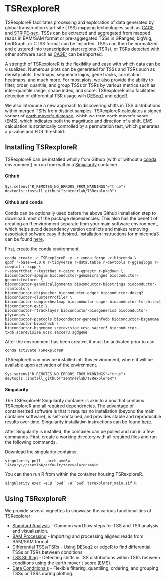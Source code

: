 # TSRexploreR

TSRexploreR facilitates processing and exploration of data generated by global transcription start site (TSS) mapping technologies such as [CAGE](https://link.springer.com/protocol/10.1007%2F978-1-4939-0805-9_7) and [STRIPE-seq](https://genome.cshlp.org/content/30/6/910.long). TSSs can be extracted and aggregated from mapped reads in BAM/SAM format or pre-aggregated TSSs in GRanges, bigWig, bedGraph, or CTSS format can be imported. TSSs can then be normalized and clustered into transcription start regions (TSRs), or TSRs detected with other software such as [CAGEr](https://academic.oup.com/nar/article/43/8/e51/2414172) can be imported.

A strength of TSRexploreR is the flexibility and ease with which data can be visualized. Numerous plots can be generated for TSSs and TSRs such as density plots, heatmaps, sequence logos, gene tracks, correlation heatmaps, and much more. For most plots, we also provide the ability to filter, order, quantile, and group TSSs or TSRs by various metrics such as inter-quantile range, shape index, and score. TSRexploreR also facilitates detection of differential TSR usage with [DESeq2](https://genomebiology.biomedcentral.com/articles/10.1186/s13059-014-0550-8) and [edgeR](https://academic.oup.com/bioinformatics/article/26/1/139/182458).

We also introduce a new approach to discovering shifts in TSS distributions within merged TSRs from distinct samples. TSRexploreR calculates a signed variant of [earth mover's distance](https://en.wikipedia.org/wiki/Earth_mover%27s_distance), which we term earth mover's score (EMS), which indicates both the magnitude and direction of a shift. EMS calculation is statistically controlled by a permutation test, which generates a p-value and FDR threshold.

## Installing TSRexploreR

TSRexploreR can be installed wholly from Github (with or without a [conda](https://docs.conda.io/en/latest/) environment) or run from within a [Singularity](https://singularity.lbl.gov) container.

#### Github

```
Sys.setenv("R_REMOTES_NO_ERRORS_FROM_WARNINGS"="true")
devtools::install_github("zentnerlab/TSRexploreR")
```

#### Github and conda

Conda can be optionally used before the above Github installation step to download most of the package dependencies. This also has the benefit of creating an R environment separate from your main software environment, which helps avoid dependency version conflicts and makes removing associated sofware easy if desired. Installation instructions for miniconda3 can be found [here](https://docs.conda.io/projects/conda/en/latest/user-guide/install/).

First, create the conda environment.

```
conda create -n TSRexploreR -y -c conda-forge -c bioconda \
qpdf r-base>=4.0.0 r-tidyverse r-data.table r-devtools r-ggseqlogo r-cowplot r-rcpp \
r-assertthat r-testthat r-cairo r-ggrastr r-pkgdown \
bioconductor-apeglm bioconductor-genomicranges bioconductor-genomicfeatures \
bioconductor-genomicalignments bioconductor-biostrings bioconductor-rsamtools \
bioconductor-chipseeker bioconductor-edger bioconductor-deseq2 bioconductor-clusterProfiler \
bioconductor-complexheatmap bioconductor-cager bioconductor-tsrchitect bioconductor-gviz \
bioconductor-rtracklayer bioconductor-biocgenerics bioconductor-plyranges \
bioconductor-pcatools bioconductor-genomeinfodb bioconductor-bsgenome bioconductor-bioccheck \
bioconductor-bsgenome.scerevisiae.ucsc.saccer3 bioconductor-txdb.scerevisiae.ucsc.saccer3.sgdgene
```

After the environment has been created, it must be activated prior to use.

```
conda activate TSRexploreR
```

TSRexploreR can now be installed into this environment, where it will be available upon activation of the environment.

```
Sys.setenv("R_REMOTES_NO_ERRORS_FROM_WARNINGS"="true")
devtools::install_github("zentnerlab/TSRexploreR")
```

#### Singularity

The TSRexploreR Singularity container is akin to a box that contains TSRexploreR and all required dependencies. The advantage of containerized software is that it requires no installation (beyond the main container software), is self-contained, and provides stable and reproducible results over time.
Singularity installation instructions can be found [here](https://sylabs.io/docs/).

After Singularity is installed, the container can be pulled and run in a few commands. First, create a working directory with all required files and run the following commands.

Download the singularity container.

```
singularity pull --arch amd64 library://zentlab/default/tsrexplorer:main
```

You can then run R from within the container housing TSRexploreR.

```
singularity exec -eCB `pwd` -H `pwd` tsrexplorer_main.sif R
```

## Using TSRexploreR

We provide several vignettes to showcase the various functionalities of TSRexplorer:

- [Standard Analysis](documentation/STANDARD_ANALYSIS.pdf) - Common workflow steps for TSS and TSR analysis and visualization.
- [BAM Processing](documentation/BAM_PROCESSING.pdf) - Importing and processing aligned reads from BAM/SAM format.
- [Differential TSSs/TSRs](documentation/DIFF_FEATURES.pdf) - Using DESeq2 or edgeR to find differential TSSs or TSRs between conditions.
- [TSS Shifting](documentation/FEATURE_SHIFT.pdf) - Detecting shifts in TSS distributions within TSRs between conditions using the earth mover's score (EMS).
- [Data Conditionals](documentation/DATA_CONDITIONING.pdf) - Flexible filtering, quantiling, ordering, and grouping TSSs or TSRs during plotting.
